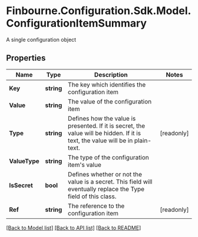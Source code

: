 # Finbourne.Configuration.Sdk.Model.ConfigurationItemSummary
A single configuration object

## Properties

Name | Type | Description | Notes
------------ | ------------- | ------------- | -------------
**Key** | **string** | The key which identifies the configuration item | 
**Value** | **string** | The value of the configuration item | 
**Type** | **string** | Defines how the value is presented.  If it is secret, the value will be hidden.  If it is text, the value will be in plain-text. | [readonly] 
**ValueType** | **string** | The type of the configuration item&#39;s value | 
**IsSecret** | **bool** | Defines whether or not the value is a secret.  This field will eventually replace the Type field of this class. | 
**Ref** | **string** | The reference to the configuration item | [readonly] 

[[Back to Model list]](../README.md#documentation-for-models) [[Back to API list]](../README.md#documentation-for-api-endpoints) [[Back to README]](../README.md)

